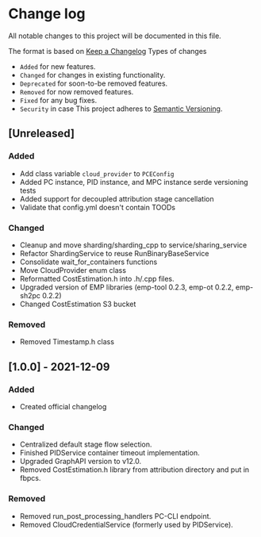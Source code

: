 # Change log
All notable changes to this project will be documented in this file.

The format is based on [Keep a Changelog](https://keepachangelog.com/en/1.0.0/)
Types of changes
  - `Added` for new features.
  - `Changed` for changes in existing functionality.
  - `Deprecated` for soon-to-be removed features.
  - `Removed` for now removed features.
  - `Fixed` for any bug fixes.
  - `Security` in case
This project adheres to [Semantic Versioning](https://semver.org/spec/v2.0.0.html).

## [Unreleased]
### Added
  - Add class variable `cloud_provider` to `PCEConfig`
  - Added PC instance, PID instance, and MPC instance serde versioning tests
  - Added support for decoupled attribution stage cancellation
  - Validate that config.yml doesn't contain TOODs

### Changed
  - Cleanup and move sharding/sharding_cpp to service/sharing_service
  - Refactor ShardingService to reuse RunBinaryBaseService
  - Consolidate wait_for_containers functions
  - Move CloudProvider enum class
  - Reformatted CostEstimation.h into .h/.cpp files.
  - Upgraded version of EMP libraries (emp-tool 0.2.3, emp-ot 0.2.2, emp-sh2pc 0.2.2)
  - Changed CostEstimation S3 bucket

### Removed
  - Removed Timestamp.h class

## [1.0.0] - 2021-12-09
### Added
  - Created official changelog

### Changed
  - Centralized default stage flow selection.
  - Finished PIDService container timeout implementation.
  - Upgraded GraphAPI version to v12.0.
  - Removed CostEstimation.h library from attribution directory and put in fbpcs.

### Removed
  - Removed run_post_processing_handlers PC-CLI endpoint.
  - Removed CloudCredentialService (formerly used by PIDService).
